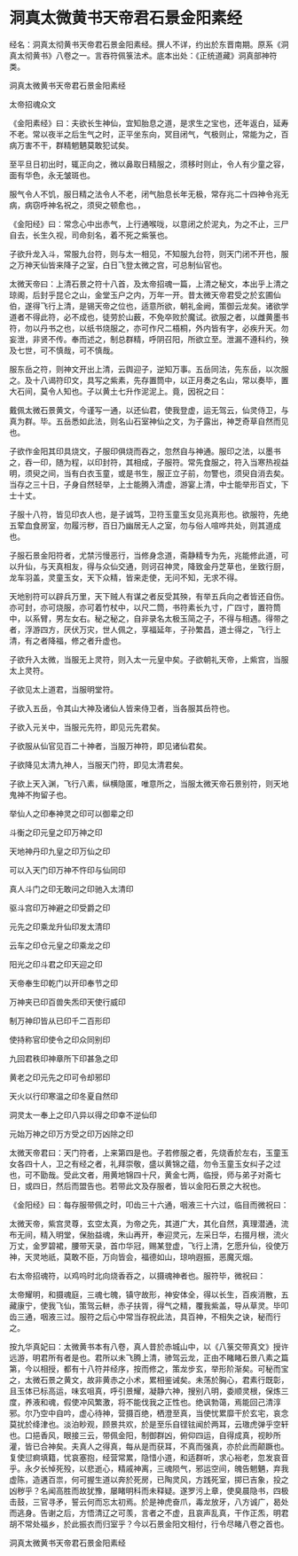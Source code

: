 # 洞真太微黄书天帝君石景金阳素经

经名：洞真太彻黄书天帝君石景金阳素经。撰人不详，约出於东晋南期。原系《洞真太彻黄书》八卷之一。言吞符佩箓法术。底本出处：《正统道藏》洞真部神符类。

洞真太微黄书天帝君石景金阳素经

太帝招魂众文

《金阳素经》曰：夫欲长生神仙，宜知胎息之道，是求生之宝也，还年返白，延寿不老。常以夜半之后生气之时，正平坐东向，冥目闭气，气极则止，常能为之，百病万害不干，群精魍魉莫敢犯试矣。

至平旦日初出时，辄正向之，微以鼻取日精服之，须移时则止，令人有少童之容，面有华色，永无皱斑也。

服气令人不饥，服日精之法令人不老，闭气胎息长年无极，常存兆二十四神令兆无病，病窃呼神名祝之，须臾之顿愈也。，

《金阳经》曰：常念心中出赤气，上行通喉咙，以意闭之於泥丸，为之不止，三尸自去，长生久视，司命刻名，着不死之紫箓也。

子欲升龙入斗，常服九台符，则与太一相见，不知服九台符，则天门闭不开也，服之万神天仙皆来降子之室，白日飞登太微之宫，可总制仙官也。

太微天帝曰：上清石景之符十八首，及太帝招魂一篇，上清之秘文，本出乎上清之琼阁，后封乎昆仑之山，金堂玉户之内，万年一开。昔太微天帝君受之於玄圃仙伯，遂得飞行上清，是锡天帝之位也，适意所欲，朝礼金阙，策御云龙矣。诸欲学道者不得此符，必不成也，徒劳於山薮，不免卒败於魔试。欲服之者，以雌黄墨书符，勿以丹书之也，以纸书烧服之，亦可作尺二梧桐，外内皆有字，必疾升天。勿妄泄，非贤不传。奉而述之，制总群精，呼阴召阳，所欲立至。泄漏不遵科约，殃及七世，可不慎哉，可不慎哉。

服东岳之符，则神文开出上清，云舆迎子，逆知万事。五岳同法，先东岳，以次服之。及十八谒符印文，具写之紫素，先存置筒中，以正月奏之名山，常以奏毕，置大石间，莫令人知也。子以黄土七升作泥泥上。竟，因祝之曰：

戴佩太微石景黄文，今谨写一通，以还仙君，使我登虚，运无驾云，仙灵侍卫，与真为群。毕。五岳悉如此法，则名山石室神仙之文，为子露出，神芝奇草自然而见也。

子欲作金阳其印具烧文，子服印俱烧而吞之，忽然自与神通。服印之法，以墨书之，吞一印，随为程，以印封符，其相成，子服符。常先食服之，符入当寒热视益明，须臾之间，当有白衣玉童，或是书生，服正立子前，勿警也，须臾自消去矣。当存之三十日，子身自然轻举，上士能腾入清虚，游宴上清，中士能举形百丈，下士十丈。

子服十八符，皆见印衣人也，是子诚笃，卫符玉童玉女见兆真形也。欲服符，先绝五荤血食房室，勿履污秽，百日乃幽居无人之室，勿与俗人喧哗共处，则其道成也。

子服石景金阳符者，尤禁污慢恶行，当修身念道，斋静精专为先，兆能修此道，可以升仙，与天真相友，得与众仙交通，则诃召神灵，降致金丹芝草也，坐致行厨，龙车羽盖，灵童玉女，天下众精，皆来走使，无问不知，无求不得。

天地别符可以辟兵万里，天下贼人有谋之者反受其殃，有举五兵向之者皆还自伤。亦可封，亦可烧服，亦可着竹杖中，以尺二筒，书符素长九寸，广四寸，置符筒中，以系臂，男左女右。秘之秘之，自非录名太极玉简之子，不得与相遇。得带之者，浮游四方，厌伏万灾，世人佩之，享福延年，子孙繁昌，道士得之，飞行上清，有之者降福，修之者升虚也。

子欲升入太微，当服无上灵符，则入太一元皇中矣。子欲朝礼天帝，上紫宫，当服太上灵符。

子欲见太上道君，当服明堂符。

子欲入五岳，令其山大神及诸仙人皆来侍卫者，当各服其岳符也。

子欲入元关中，当服元先符，即见元先君矣。

子欲服从仙官见百二十神者，当服万神符，即见诸仙君矣。

子欲降见太清九神人，当服天门符，即见太清君矣。

子欲上天入渊，飞行八素，纵横隐匿，唯意所之，当服太微天帝石景别符，则天地鬼神不拘留子也。

举仙人之印奉神灵之印可以御辈之印

斗衡之印元皇之印万神之印

天地神丹印九皇之印万仙之印

可以入天门印万神不忤印与仙同印

真人斗门之印无敢问之印驰入太清印

驱斗宫印万神避之印受爵之印

元先之印乘龙升仙印发太清印

云车之印仓元皇之印乘龙之印

阳光之印斗君之印天迎之印

天帝奉生印乾门以开印奉节之印

万神夹已印百兽失炁印天使行威印

制万神印皆从已印千二百形印

使持称官印使令之印众同别印

九回君秩印神章所下印甚急之印

黄老之印元先之印可令却邪印

天火以行印寒温之印冬夏自然印

洞灵太一奉上之印八异以得之印幸不逆仙印

元始万神之印万方受之印万凶除之印

太微天帝君曰：天门符者，上来第四是也。子若修服之者，先烧香於左右，玉童玉女各四十人，卫之有经之者，礼拜崇敬，盛以黄锦之蕴，勿令玉童玉女纠子之过也，可不勖哉。受此文者，用黄地锦四十尺，黄金七两，临授，师与弟子对斋七日，或四日，然后而盟告也。若带此文及存服者，皆以金阳石景之大祝也。

《金阳经》曰：每存服带佩之时，叩齿三十六通，咽液三十六过，临目而微祝曰：

太微天帝，紫宫灵尊，玄空太真，为帝之先，其道广大，其化自然，真理潜通，流布无间，精入明堂，保胎益魂，朱山再开，奉迎灵元，左采日华，右掇月根，流火万丈，金罗碧裙，腰带天录，首巾华冠，赐某登虚，飞行上清，乞愿升仙，役使万神，天灵地祇，莫敢不臣，万向皆会，福德如山，琼响遐振，恶魔灭烟。

右太帝招魂符，以鸡呜时北向烧香吞之，以摄魂神者也。服符毕，微祝曰：

太帝耀明，和摄魂庭，三魂七魄，镇守故形，神安体全，得以长生，百疾消散，五藏康宁，使我飞仙，策驾云軿，赤子扶胥，得气之精，覆我紫盖，导从草灵。毕叩齿三通，咽液三过。服符之后心中常当存祝此法，具百神，不相失之诀，秘而行之。

按九华真妃曰：太微黄书本有八卷，真人昔於赤城山中，以《八箓交带真文》授许远游，明君所有者是也。君所以未飞腾上清，骖驾云龙，正由不睹睹石景八素之篇第，今以相授，都有十八符并经序，按而修之，策龙步玄，举形阶渐矣。可秘而宝之，太微石景之黄文，故非黄赤之小术，累相鉴诫矣。未荡於胸心，君素行既彰，且玉体已标高运，味玄咀真，呼引景耀，凝静六神，搜别八明，委顺灵根，保炼三度，养液和魂，假使冲风繁激，将不能伐我之正性也。绝讽勃蔼，焉能回己清淳邪。尔乃空中自吟，虚心待神，营摄百绝，栖澄至真，当使忧累靡干於玄宅，哀念莫扰於绛津也。淡泊眇观，顾景共欢，於是至乐自铿铉闻於两耳，云璈虎弹乎空轩也。口挹香风，眼接三云，带佩金阳，制御群凶，俯仰四运，自得成真，视眇所灌，皆已合神矣。夫真人之得真，每从是而获耳，不真而强真，亦於此而颠蹶也。复使愆痾填籍，忧哀塞抱，经营常累，隐惜小道，和适群听，求心裕老，忽发哀音乎。永夕长悼死殁，以悲逝心，精戚神离，三魂陨气，邪运空间，魄告魍魉，弃我虚陈，造遘百祟，何可握生道以奔於死房，已陶灵风，方践死室，掷已吉象，投之凶秽乎？名闻高胜而故犹豫，屡睹明科而未释疑。遂罗污上章，使臭晨隐书，四极击鼓，三官寻矛，誓云何而忘太初焉。於是神虎奋爪，毒龙放牙，八方诚广，曷处而逃身。告谢之后，方悟清辽之可羡，言者之不虚，且哀声乱真，干作正炁，明君胡不常处福乡，於此振衣而归室乎？今以石景金阳文相付，行令尽睹八卷之首也。

洞真太微黄书天帝君石景金阳素经
